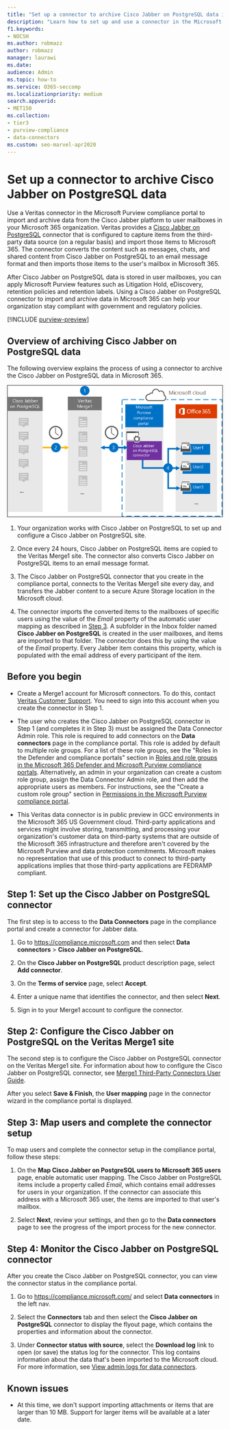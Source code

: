 ```yaml
---
title: "Set up a connector to archive Cisco Jabber on PostgreSQL data in Microsoft 365"
description: "Learn how to set up and use a connector in the Microsoft Purview compliance portal to import and archive data from Cisco Jabber on PostgreSQL to Microsoft 365."
f1.keywords:
- NOCSH
ms.author: robmazz
author: robmazz
manager: laurawi
ms.date: 
audience: Admin
ms.topic: how-to
ms.service: O365-seccomp
ms.localizationpriority: medium
search.appverid: 
- MET150
ms.collection:
- tier3
- purview-compliance
- data-connectors
ms.custom: seo-marvel-apr2020
---
```


# Set up a connector to archive Cisco Jabber on PostgreSQL data

Use a Veritas connector in the Microsoft Purview compliance portal to import and archive data from the Cisco Jabber platform to user mailboxes in your Microsoft 365 organization. Veritas provides a [Cisco Jabber on PostgreSQL](https://www.veritas.com/insights/merge1/jabber) connector that is configured to capture items from the third-party data source (on a regular basis) and import those items to Microsoft 365. The connector converts the content such as messages, chats, and shared content from Cisco Jabber on PostgreSQL to an email message format and then imports those items to the user's mailbox in Microsoft 365.

After Cisco Jabber on PostgreSQL data is stored in user mailboxes, you can apply Microsoft Purview features such as Litigation Hold, eDiscovery, retention policies and retention labels. Using a Cisco Jabber on PostgreSQL connector to import and archive data in Microsoft 365 can help your organization stay compliant with government and regulatory policies.

[!INCLUDE [purview-preview](../includes/purview-preview.md)]

## Overview of archiving Cisco Jabber on PostgreSQL data

The following overview explains the process of using a connector to archive the Cisco Jabber on PostgreSQL data in Microsoft 365.

![Archiving workflow for Cisco Jabber on PostgreSQL data.](../media/CiscoJabberonPostgreSQLConnectorWorkflow.png)

1. Your organization works with Cisco Jabber on PostgreSQL to set up and configure a Cisco Jabber on PostgreSQL site.

2. Once every 24 hours, Cisco Jabber on PostgreSQL items are copied to the Veritas Merge1 site. The connector also converts Cisco Jabber on PostgreSQL items to an email message format.

3. The Cisco Jabber on PostgreSQL connector that you create in the compliance portal, connects to the Veritas Merge1 site every day, and transfers the Jabber content to a secure Azure Storage location in the Microsoft cloud.

4. The connector imports the converted items to the mailboxes of specific users using the value of the *Email* property of the automatic user mapping as described in [Step 3](#step-3-map-users-and-complete-the-connector-setup). A subfolder in the Inbox folder named **Cisco Jabber on PostgreSQL** is created in the user mailboxes, and items are imported to that folder. The connector does this by using the value of the *Email* property. Every Jabber item contains this property, which is populated with the email address of every participant of the item.

## Before you begin

- Create a Merge1 account for Microsoft connectors. To do this, contact [Veritas Customer Support](https://www.veritas.com/content/support/en_US). You need to sign into this account when you create the connector in Step 1.

- The user who creates the Cisco Jabber on PostgreSQL connector in Step 1 (and completes it in Step 3) must be assigned the Data Connector Admin role. This role is required to add connectors on the **Data connectors** page in the compliance portal. This role is added by default to multiple role groups. For a list of these role groups, see the "Roles in the Defender and compliance portals" section in [Roles and role groups in the Microsoft 365 Defender and Microsoft Purview compliance portals](../security/office-365-security/scc-permissions.md#roles-in-the-defender-and-compliance-portals). Alternatively, an admin in your organization can create a custom role group, assign the Data Connector Admin role, and then add the appropriate users as members. For instructions, see the "Create a custom role group" section in [Permissions in the Microsoft Purview compliance portal](microsoft-365-compliance-center-permissions.md#create-a-custom-role-group).

- This Veritas data connector is in public preview in GCC environments in the Microsoft 365 US Government cloud. Third-party applications and services might involve storing, transmitting, and processing your organization's customer data on third-party systems that are outside of the Microsoft 365 infrastructure and therefore aren't covered by the Microsoft Purview and data protection commitments. Microsoft makes no representation that use of this product to connect to third-party applications implies that those third-party applications are FEDRAMP compliant.

## Step 1: Set up the Cisco Jabber on PostgreSQL connector

The first step is to access to the **Data Connectors** page in the compliance portal and create a connector for Jabber data.

1. Go to <https://compliance.microsoft.com> and then select **Data connectors** &gt; **Cisco Jabber on PostgreSQL**.

2. On the **Cisco Jabber on PostgreSQL** product description page, select **Add connector**.

3. On the **Terms of service** page, select **Accept**.

4. Enter a unique name that identifies the connector, and then select **Next**.

5. Sign in to your Merge1 account to configure the connector.

## Step 2: Configure the Cisco Jabber on PostgreSQL on the Veritas Merge1 site

The second step is to configure the Cisco Jabber on PostgreSQL connector on the Veritas Merge1 site. For information about how to configure the Cisco Jabber on PostgreSQL connector, see [Merge1 Third-Party Connectors User Guide](https://docs.ms.merge1.globanetportal.com/Merge1%20Third-Party%20Connectors%20Cisco%20Jabber%20on%20PostgreSQL%20User%20Guide.pdf).

After you select **Save & Finish**, the **User mapping** page in the connector wizard in the compliance portal is displayed.

## Step 3: Map users and complete the connector setup

To map users and complete the connector setup in the compliance portal, follow these steps:

1. On the **Map Cisco Jabber on PostgreSQL users to Microsoft 365 users** page, enable automatic user mapping. The Cisco Jabber on PostgreSQL items include a property called *Email*, which contains email addresses for users in your organization. If the connector can associate this address with a Microsoft 365 user, the items are imported to that user's mailbox.

2. Select **Next**, review your settings, and then go to the **Data connectors** page to see the progress of the import process for the new connector.

## Step 4: Monitor the Cisco Jabber on PostgreSQL connector

After you create the Cisco Jabber on PostgreSQL connector, you can view the connector status in the compliance portal.

1. Go to <https://compliance.microsoft.com/> and select **Data connectors** in the left nav.

2. Select the **Connectors** tab and then select the **Cisco Jabber on PostgreSQL** connector to display the flyout page, which contains the properties and information about the connector.

3. Under **Connector status with source**, select the **Download log** link to open (or save) the status log for the connector. This log contains information about the data that's been imported to the Microsoft cloud. For more information, see [View admin logs for data connectors](data-connector-admin-logs.md).

## Known issues

- At this time, we don't support importing attachments or items that are larger than 10 MB. Support for larger items will be available at a later date.
